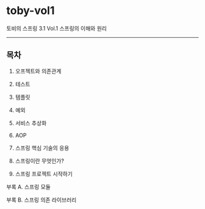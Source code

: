 # toby-vol1
토비의 스프링 3.1 Vol.1 스프링의 이해와 원리
<hr/>

## 목차
1. 오프젝트와 의존관계


2. 테스트

3. 템플릿

4. 예외

5. 서비스 추상화

6. AOP

7. 스프링 핵심 기술의 응용

8. 스프링이란 무엇인가?

9. 스프링 프로젝트 시작하기

부록 A. 스프링 모듈

부록 B. 스프링 의존 라이브러리
